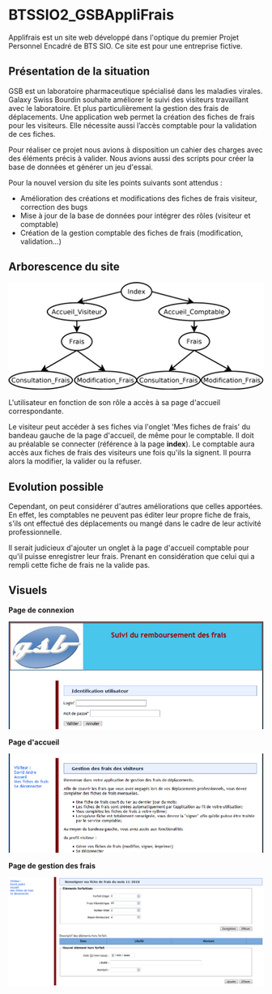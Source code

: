 # BTSSIO2_GSBAppliFrais
Applifrais est un site web développé dans l'optique du premier Projet Personnel Encadré de BTS SIO. Ce site est pour une entreprise fictive.



## Présentation de la situation

GSB est un laboratoire pharmaceutique spécialisé dans les maladies virales. Galaxy Swiss Bourdin souhaite améliorer le suivi des visiteurs travaillant avec le laboratoire. Et plus particulièrement la gestion des frais de déplacements. Une application web permet la création des fiches de frais pour les visiteurs. Elle nécessite aussi l’accès comptable pour la validation de ces fiches.

Pour réaliser ce projet nous avions à disposition un cahier des charges avec des éléments précis à valider. Nous avions aussi des scripts pour créer la base de données et générer un jeu d'essai.

Pour la nouvel version du site les points suivants sont attendus :

* Amélioration des créations et modifications des fiches de frais visiteur, correction des bugs
* Mise à jour de la base de données pour intégrer des rôles (visiteur et comptable)
* Création de la gestion comptable des fiches de frais (modification, validation...)



## Arborescence du site

![Arborescence](./documentation/image/Arborescence.png)

L'utilisateur en fonction de son rôle a accès à sa page d'accueil correspondante.

Le visiteur peut accéder à ses fiches via l'onglet 'Mes fiches de frais'  du bandeau gauche de la page d'accueil, de même pour le comptable. Il doit au préalable se connecter (référence à la page **index**). Le comptable aura accès aux fiches de frais des visiteurs une fois qu'ils la signent. Il pourra alors la modifier, la valider ou la refuser.



## Evolution possible

Cependant, on peut considérer d'autres améliorations que celles apportées. En effet, les comptables ne peuvent pas éditer leur propre fiche de frais, s'ils ont effectué des déplacements ou mangé dans le cadre de leur activité professionnelle. 

Il serait judicieux d'ajouter un onglet à la page d'accueil comptable pour qu'il puisse enregistrer leur frais. Prenant en considération que celui qui a rempli cette fiche de frais ne la valide pas.



## Visuels

**Page de connexion**

![page connexion](./documentation/image/page_connexion.png)

**Page d'accueil**

![page d'accueil](./documentation/image/page_d'accueil.png)

**Page de gestion des frais**

![ModificationFicheDeFraisFormulaireVisiteur](./documentation/image/ModificationFicheDeFraisFormulaireVisiteurCorrection.PNG)

